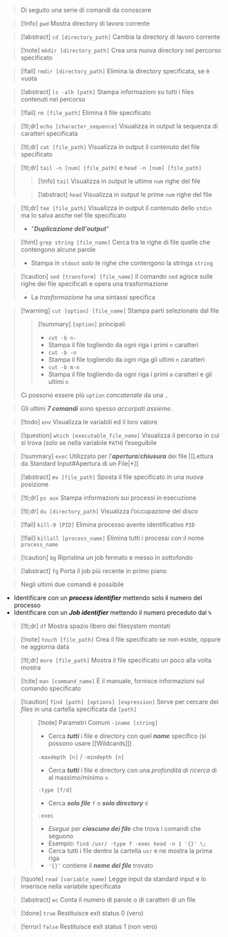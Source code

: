 > Di seguito una serie di comandi da conoscere

>[!info] `pwd`
>Mostra directory di lavoro corrente

>[!abstract] `cd [directory_path]`
>Cambia la directory di lavoro corrente
>

>[!note] `mkdir [directory_path]`
>Crea una nuova directory nel percorso specificato

>[!fail] `rmdir [directory_path]`
>Elimina la directory specificata, se è vuota

>[!abstract] `ls -alh [path]` 
>Stampa informazioni su tutti i files contenuti nel percorso

>[!fail] `rm [file_path]`
>Elimina il file specificato

>[!tl;dr] `echo [character_sequence]`
>Visualizza in output la sequenza di caratteri specificata
>

>[!tl;dr] `cat [file_path]`
>Visualizza in output il contenuto del file specificato

>[!tl;dr] `tail -n [num] [file_path]` e `head -n [num] [file_path]`
>>[!info] `tail` Visualizza in output le ultime `num` righe del file
>
>>[!abstract] `head` Visualizza in output le prime `num` righe del file

>[!tl;dr] `tee [file_path]`
>Visualizza in output il contenuto dello `stdin` ma lo salva anche nel file specificato
>- "***Duplicazione dell'output***"

>[!hint] `grep string [file_name]`
>Cerca tra le righe di file quelle che contengono alcune parole
>- Stampa in `stdout` *solo* le righe che contengono la stringa `string`

>[!caution] `sed [transform] [file_name]`
>Il comando `sed` agisce sulle righe dei file specificati e opera una trasformazione
>- La *trasformazione* ha una sintassi specifica 

>[!warning] `cut [option] [file_name]`
>Stampa parti selezionate dal file
>>[!summary] `[option]` principali
>>- `cut -b n-`
>>	- Stampa il file togliendo da ogni riga i primi `n` caratteri
>>- `cut -b -n`
>>	- Stampa il file togliendo da ogni riga gli ultimi `n` caratteri
>>- `cut -b m-n` 
>>	- Stampa il file togliendo da ogni riga i primi `m` caratteri e gli ultimi `n`
>
>Ci possono essere più `option` *concatenate* da una `,`

> Gli ultimi ***7 comandi*** sono spesso *accorpati assieme*.

>[!todo] `env`
>Visualizza le variabili ed il loro valore


>[!question] `which [executable_file_name]`
>Visualizza il percorso in cui si trova (solo se nella variabile `PATH`) l’eseguibile

>[!summary] `exec`
>Utilizzato per l'***apertura***/***chiusura*** dei file [[Lettura da Standard Input#Apertura di un File|*]]

>[!abstract] `mv [file_path]`
>Sposta il file specificato in una nuova posizione

>[!tl;dr] `ps aux`
>Stampa informazioni sui processi in esecuzione
>


>[!tl;dr] `du [directory_path]`
>Visualizza l’occupazione del disco


>[!fail] `kill-9 [PID]`
>Elimina processo avente identificativo `PID`


>[!fail] `killall [process_name]` 
>Elimina tutti i processi con il nome `process_name`


>[!caution] `bg`
>Ripristina un job fermato e messo in sottofondo


>[!abstract] `fg`
>Porta il job più recente in primo piano

>Negli ultimi due comandi è possibile
- Identificare con un ***process identifier*** mettendo solo il numero del processo
- Identificare con un ***Job identifier*** mettendo il numero preceduto dal `%`


>[!tl;dr] `df`
>Mostra spazio libero dei filesystem montati


>[!note] `touch [file_path]` 
>Crea il file specificato se non esiste, oppure ne aggiorna data


>[!tl;dr] `more [file_path]`
>Mostra il file specificato un poco alla volta mostra


>[!cite] `man [command_name]`
>È il manuale, fornisce informazioni sul comando specificato


>[!caution] `find [path] [options] [expression]`
>Serve per cercare dei *files* in una cartella specificata da `[path]`
>>[!note] Parametri Comuni
>>`-iname [string]`
>>- Cerca ***tutti*** i file e directory con quel ***nome*** specifico (si possono usare [[Wildcards]])
>>
>>`-maxdepth [n]` / `-mindepth [n]`
>>- Cerca ***tutti*** i file e directory con una *profondità di ricerca* di al massimo/minimo `n`
>>
>>`-type [f/d]`
>>- Cerca ***solo file*** `f` o ***solo directory*** `d`
>>
>>`-exec`
>>- *Esegue* per ***ciascuno dei file*** che trova i comandi che seguono
>>	- Esempio: `find /usr/ -type f -exec head -n 1 '{}' \;`
>>	- Cerca tutti i file dentro la cartella `usr` e ne mostra la prima riga
>>	- `'{}'` contiene il ***nome del file*** trovato

>[!quote] `read [variable_name]`
>Legge input da standard input e lo inserisce nella variabile specificata


>[!abstract] `wc`
>Conta il numero di parole o di caratteri di un file


>[!done] `true`
>Restituisce exit status 0 (vero)


>[!error] `false`
>Restituisce exit status 1 (non vero)
